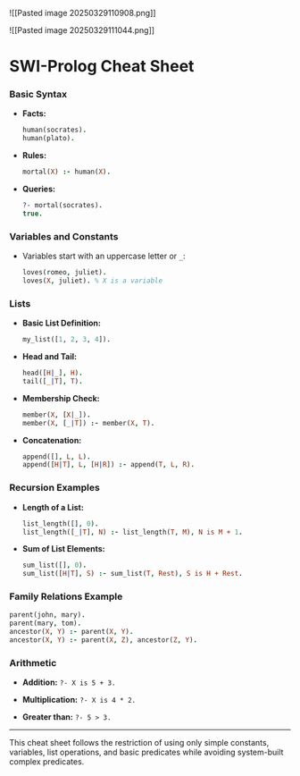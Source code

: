 ![[Pasted image 20250329110908.png]]

![[Pasted image 20250329111044.png]]

# **SWI-Prolog Cheat Sheet**
### **Basic Syntax**

- **Facts:**
    
    ```prolog
    human(socrates).
    human(plato).
    ```
    
- **Rules:**
    
    ```prolog
    mortal(X) :- human(X).
    ```
    
- **Queries:**
    
    ```prolog
    ?- mortal(socrates).
    true.
    ```
    

### **Variables and Constants**

- Variables start with an uppercase letter or `_`:
    
    ```prolog
    loves(romeo, juliet).
    loves(X, juliet). % X is a variable
    ```
    

### **Lists**

- **Basic List Definition:**
    
    ```prolog
    my_list([1, 2, 3, 4]).
    ```
    
- **Head and Tail:**
    
    ```prolog
    head([H|_], H).
    tail([_|T], T).
    ```
    
- **Membership Check:**
    
    ```prolog
    member(X, [X|_]).
    member(X, [_|T]) :- member(X, T).
    ```
    
- **Concatenation:**
    
    ```prolog
    append([], L, L).
    append([H|T], L, [H|R]) :- append(T, L, R).
    ```
    

### **Recursion Examples**

- **Length of a List:**
    
    ```prolog
    list_length([], 0).
    list_length([_|T], N) :- list_length(T, M), N is M + 1.
    ```
    
- **Sum of List Elements:**
    
    ```prolog
    sum_list([], 0).
    sum_list([H|T], S) :- sum_list(T, Rest), S is H + Rest.
    ```
    

### **Family Relations Example**

```prolog
parent(john, mary).
parent(mary, tom).
ancestor(X, Y) :- parent(X, Y).
ancestor(X, Y) :- parent(X, Z), ancestor(Z, Y).
```

### **Arithmetic**

- **Addition:** `?- X is 5 + 3.`
    
- **Multiplication:** `?- X is 4 * 2.`
    
- **Greater than:** `?- 5 > 3.`
    

---

This cheat sheet follows the restriction of using only simple constants, variables, list operations, and basic predicates while avoiding system-built complex predicates.
